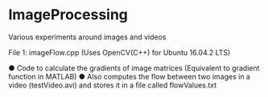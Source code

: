 # ImageProcessing
Various experiments around images and videos

File 1: imageFlow.cpp (Uses OpenCV(C++) for Ubuntu 16.04.2 LTS) 

● Code to calculate the gradients of image matrices (Equivalent to gradient function in MATLAB)
● Also computes the flow between two images in a video (testVideo.avi) and stores it in a file called flowValues.txt 
